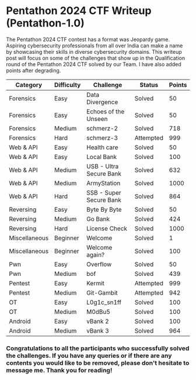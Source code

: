 # Pentathon 2024 CTF Writeup (Pentathon-1.0)
The Pentathon 2024 CTF contest has a format was Jeopardy game. Aspiring cybersecurity professionals from all over India can make a name by showcasing their skills in diverse cybersecurity domains. This writeup post will focus on some of the challenges that show up in the Qualification round of the Pentathon 2024 CTF solved by our Team. I have also added points after degrading.

| Category          | Difficulty | Challenge                | Status    | Points |
|-------------------|------------|--------------------------|-----------|--------|
| Forensics         | Easy       | Data Divergence          | Solved    | 50     |
| Forensics         | Easy       | Echoes of the Unseen     | Solved    | 50     |
| Forensics         | Medium     | schmerz-2                | Solved    | 718    |
| Forensics         | Hard       | schmerz-3                | Attempted | 999    |
| Web & API         | Easy       | Health care              | Solved    | 50     |
| Web & API         | Easy       | Local Bank               | Solved    | 100    |
| Web & API         | Medium     | USB - Ultra Secure Bank  | Solved    | 632    |
| Web & API         | Medium     | ArmyStation              | Solved    | 1000   |
| Web & API         | Hard       | SSB - Super Secure Bank  | Solved    | 864    |
| Reversing         | Easy       | Byte By Byte             | Solved    | 50     |
| Reversing         | Medium     | Go Bank                  | Solved    | 424    |
| Reversing         | Hard       | License Check            | Solved    | 1000   |
| Miscellaneous     | Beginner   | Welcome                  | Solved    | 1      |
| Miscellaneous     | Beginner   | Welcome again?           | Solved    | 100    |
| Pwn               | Easy       | Overflow                 | Solved    | 50     |
| Pwn               | Medium     | bof                      | Solved    | 439    |
| Pentest           | Easy       | Kermit                   | Attempted | 999    |
| Pentest           | Medium     | Git-Gambit               | Attempted | 942    |
| OT                | Easy       | L0g1c_sn1ff              | Solved    | 100    |
| OT                | Medium     | M0dBu5                   | Solved    | 100    |
| Android           | Easy       | vBank 2                  | Solved    | 100    |
| Android           | Medium     | vBank 3                  | Solved    | 964    |



### Congratulations to all the participants who successfully solved the challenges. If you have any queries or if there are any contents you would like to be removed, please don't hesitate to message me. Thank you for reading!

